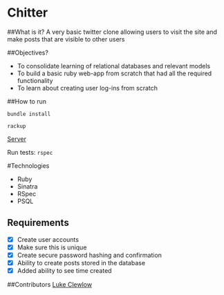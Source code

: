 
# Chitter

##What is it? 
A very basic twitter clone allowing users to visit the site and make posts that are visible to other users
 
##Objectives?
* To consolidate learning of relational databases and relevant models
* To build a basic ruby web-app from scratch that had all the required functionality
* To learn about creating user log-ins from scratch

##How to run

`bundle install`  

`rackup`

[Server](localhost:9292)

Run tests:
`rspec`  

#Technologies
* Ruby
* Sinatra
* RSpec
* PSQL

Requirements
---------------
- [x] Create user accounts
- [x] Make sure this is unique
- [x] Create secure password hashing and confirmation
- [x] Ability to create posts stored in the database
- [x] Added ability to see time created

##Contributors
[Luke Clewlow](https://github.com/lukeclewlow) 
